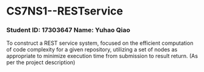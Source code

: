 # CS7NS1--RESTservice
### Student ID: 17303647 Name: Yuhao Qiao
To construct a REST service system, focused on the efficient computation of code complexity for a given repository, utilizing a set of nodes as appropriate to minimize execution time from submission to result return. (As per the project description)
